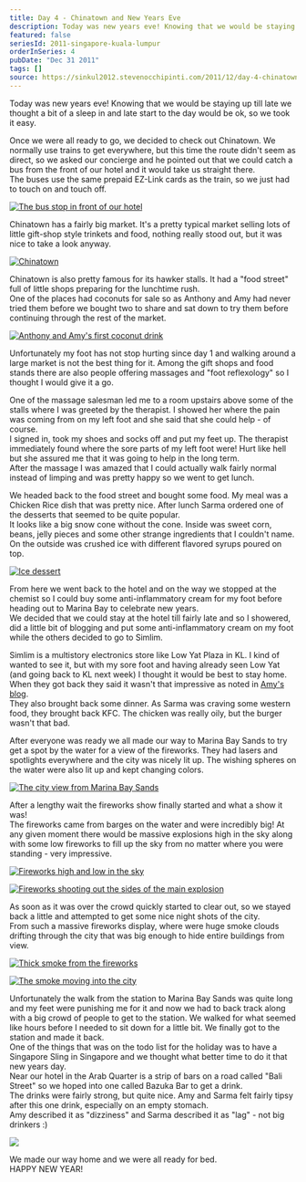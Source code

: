 ```yaml
---
title: Day 4 - Chinatown and New Years Eve
description: Today was new years eve! Knowing that we would be staying up till late we thought a bit of a sleep in and late start to the day would be ok,...
featured: false
seriesId: 2011-singapore-kuala-lumpur
orderInSeries: 4
pubDate: "Dec 31 2011"
tags: []
source: https://sinkul2012.stevenocchipinti.com/2011/12/day-4-chinatown-and-new-years-eve.html
---
```


Today was new years eve! Knowing that we would be staying up till late we thought a bit of a sleep in and late start to the day would be ok, so we took it easy.

Once we were all ready to go, we decided to check out Chinatown. We normally use trains to get everywhere, but this time the route didn't seem as direct, so we asked our concierge and he pointed out that we could catch a bus from the front of our hotel and it would take us straight there.  
The buses use the same prepaid EZ-Link cards as the train, so we just had to touch on and touch off.

[![The bus stop in front of our hotel](https://1.bp.blogspot.com/-bhFze41BMTI/TwGxpMyEd7I/AAAAAAAAA3A/hUdbV05nofM/s320/20111231132857-1.jpg)](https://1.bp.blogspot.com/-bhFze41BMTI/TwGxpMyEd7I/AAAAAAAAA3A/hUdbV05nofM/s1600/20111231132857-1.jpg)

Chinatown has a fairly big market. It's a pretty typical market selling lots of little gift-shop style trinkets and food, nothing really stood out, but it was nice to take a look anyway.

[![Chinatown](https://2.bp.blogspot.com/-_IMUYSAFxs0/TwGxqw4R7tI/AAAAAAAAA3I/e67_DrFVaTU/s320/20111231135705-1.jpg)](https://2.bp.blogspot.com/-_IMUYSAFxs0/TwGxqw4R7tI/AAAAAAAAA3I/e67_DrFVaTU/s1600/20111231135705-1.jpg)

Chinatown is also pretty famous for its hawker stalls. It had a "food street" full of little shops preparing for the lunchtime rush.  
One of the places had coconuts for sale so as Anthony and Amy had never tried them before we bought two to share and sat down to try them before continuing through the rest of the market.

[![Anthony and Amy's first coconut drink](https://3.bp.blogspot.com/-09di7-aRHXQ/TwGxr5wtzKI/AAAAAAAAA3Q/yilWDy--JFs/s320/20111231142959-1.jpg)](https://3.bp.blogspot.com/-09di7-aRHXQ/TwGxr5wtzKI/AAAAAAAAA3Q/yilWDy--JFs/s1600/20111231142959-1.jpg)

Unfortunately my foot has not stop hurting since day 1 and walking around a large market is not the best thing for it. Among the gift shops and food stands there are also people offering massages and "foot reflexology" so I thought I would give it a go.

One of the massage salesman led me to a room upstairs above some of the stalls where I was greeted by the therapist. I showed her where the pain was coming from on my left foot and she said that she could help - of course.  
I signed in, took my shoes and socks off and put my feet up. The therapist immediately found where the sore parts of my left foot were! Hurt like hell but she assured me that it was going to help in the long term.  
After the massage I was amazed that I could actually walk fairly normal instead of limping and was pretty happy so we went to get lunch.

We headed back to the food street and bought some food. My meal was a Chicken Rice dish that was pretty nice. After lunch Sarma ordered one of the desserts that seemed to be quite popular.  
It looks like a big snow cone without the cone. Inside was sweet corn, beans, jelly pieces and some other strange ingredients that I couldn't name. On the outside was crushed ice with different flavored syrups poured on top.

[![Ice dessert](https://2.bp.blogspot.com/-spGaAscD1Jw/TwGxtAS-EOI/AAAAAAAAA3Y/yGSq2ImvuSc/s320/20111231164437-1.jpg)](https://2.bp.blogspot.com/-spGaAscD1Jw/TwGxtAS-EOI/AAAAAAAAA3Y/yGSq2ImvuSc/s1600/20111231164437-1.jpg)

From here we went back to the hotel and on the way we stopped at the chemist so I could buy some anti-inflammatory cream for my foot before heading out to Marina Bay to celebrate new years.  
We decided that we could stay at the hotel till fairly late and so I showered, did a little bit of blogging and put some anti-inflammatory cream on my foot while the others decided to go to Simlim.

Simlim is a multistory electronics store like Low Yat Plaza in KL. I kind of wanted to see it, but with my sore foot and having already seen Low Yat (and going back to KL next week) I thought it would be best to stay home.  
When they got back they said it wasn't that impressive as noted in [Amy's blog](http://blog.travelpod.com/travel-blog-entries/amynp/4/1325361603/tpod.html#_).  
They also brought back some dinner. As Sarma was craving some western food, they brought back KFC. The chicken was really oily, but the burger wasn't that bad.

After everyone was ready we all made our way to Marina Bay Sands to try get a spot by the water for a view of the fireworks. They had lasers and spotlights everywhere and the city was nicely lit up. The wishing spheres on the water were also lit up and kept changing colors.

[![The city view from Marina Bay Sands](https://3.bp.blogspot.com/-Dw6SvnhQh1A/TwGxyeeRPmI/AAAAAAAAA34/eH-zQGE7Uh0/s320/20120101015832.jpg)](https://3.bp.blogspot.com/-Dw6SvnhQh1A/TwGxyeeRPmI/AAAAAAAAA34/eH-zQGE7Uh0/s1600/20120101015832.jpg)

After a lengthy wait the fireworks show finally started and what a show it was!  
The fireworks came from barges on the water and were incredibly big! At any given moment there would be massive explosions high in the sky along with some low fireworks to fill up the sky from no matter where you were standing - very impressive.

[![Fireworks high and low in the sky](https://3.bp.blogspot.com/-UVbzkG3orV8/TwGxu7FrQQI/AAAAAAAAA3g/g9EXmzQ87Ic/s320/20120101011724.jpg)](https://3.bp.blogspot.com/-UVbzkG3orV8/TwGxu7FrQQI/AAAAAAAAA3g/g9EXmzQ87Ic/s1600/20120101011724.jpg)

[![Fireworks shooting out the sides of the main explosion](https://4.bp.blogspot.com/-md7ra7e5tGE/TwGxwKrkfjI/AAAAAAAAA3o/5P9_1maQuJA/s320/20120101011850.jpg)](https://4.bp.blogspot.com/-md7ra7e5tGE/TwGxwKrkfjI/AAAAAAAAA3o/5P9_1maQuJA/s1600/20120101011850.jpg)

As soon as it was over the crowd quickly started to clear out, so we stayed back a little and attempted to get some nice night shots of the city.  
From such a massive fireworks display, where were huge smoke clouds drifting through the city that was big enough to hide entire buildings from view.

[![Thick smoke from the fireworks](https://1.bp.blogspot.com/-bLcIe9ftM4U/TwGy-up6gGI/AAAAAAAAA4I/wtOK6c_sROU/s320/20120101012250.jpg)](https://1.bp.blogspot.com/-bLcIe9ftM4U/TwGy-up6gGI/AAAAAAAAA4I/wtOK6c_sROU/s1600/20120101012250.jpg)

[![The smoke moving into the city](https://2.bp.blogspot.com/-hw4OwF8tsjg/TwGxxVnnURI/AAAAAAAAA3w/7u_CdBQKIsY/s320/20120101012450.jpg)](https://2.bp.blogspot.com/-hw4OwF8tsjg/TwGxxVnnURI/AAAAAAAAA3w/7u_CdBQKIsY/s1600/20120101012450.jpg)

Unfortunately the walk from the station to Marina Bay Sands was quite long and my feet were punishing me for it and now we had to back track along with a big crowd of people to get to the station. We walked for what seemed like hours before I needed to sit down for a little bit. We finally got to the station and made it back.  
One of the things that was on the todo list for the holiday was to have a Singapore Sling in Singapore and we thought what better time to do it that new years day.  
Near our hotel in the Arab Quarter is a strip of bars on a road called "Bali Street" so we hoped into one called Bazuka Bar to get a drink.  
The drinks were fairly strong, but quite nice. Amy and Sarma felt fairly tipsy after this one drink, especially on an empty stomach.  
Amy described it as "dizziness" and Sarma described it as "lag" - not big drinkers :)

[![](https://4.bp.blogspot.com/-Qy_6yKDbeDA/TwGxz-YKjwI/AAAAAAAAA4A/CXJSoTn641s/s320/20120101033249.jpg)](https://4.bp.blogspot.com/-Qy_6yKDbeDA/TwGxz-YKjwI/AAAAAAAAA4A/CXJSoTn641s/s1600/20120101033249.jpg)

We made our way home and we were all ready for bed.  
HAPPY NEW YEAR!
